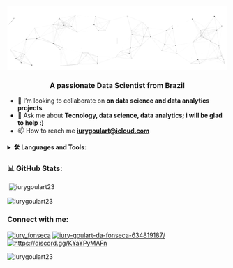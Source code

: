 <!--
How to make the bio gif ?
💜 Thanks to [matyo91](https://github.com/matyo91)
I made my with https://codesandbox.io/s/github-profile-2ijk7
Then i recorded my screen to gif on Mac with Quicktime  and save result to [assets/github.mov](assets/github.mov)
This [GIF converter](https://ezgif.com/video-to-gif) help me to create a dedicated command that convert MOV to GIF.
Then i save result to [assets/github.gif](assets/github.gif)

<h1 align="center">Hi 👋, I'm Iury Goulart</h1>
-->

<p align="center">
  <img src="https://github.com/iurygoulart23/iurygoulart23/raw/main/assets/header-github.gif" alt="Hi 👋, I'm Iury Goulart">
</p>



<h3 align="center">A passionate Data Scientist from Brazil</h3>



- 👯 I’m looking to collaborate on **on data science and data analytics projects**
- 💬 Ask me about **Tecnology, data science, data analytics; i will be glad to help :)**
- 📫 How to reach me **iurygoulart@icloud.com**


<details>
  <summary><b>🛠 Languages and Tools:</b></summary>

<p align="left"> <a href="https://aws.amazon.com" target="_blank" rel="noreferrer"> <img src="https://raw.githubusercontent.com/devicons/devicon/master/icons/amazonwebservices/amazonwebservices-original-wordmark.svg" alt="aws" width="40" height="40"/> </a> <a href="https://hive.apache.org/" target="_blank" rel="noreferrer"> <img src="https://www.vectorlogo.zone/logos/apache_hive/apache_hive-icon.svg" alt="hive" width="40" height="40"/> </a> <a href="https://www.mysql.com/" target="_blank" rel="noreferrer"> <img src="https://raw.githubusercontent.com/devicons/devicon/master/icons/mysql/mysql-original-wordmark.svg" alt="mysql" width="40" height="40"/> </a> <a href="https://pandas.pydata.org/" target="_blank" rel="noreferrer"> <img src="https://raw.githubusercontent.com/devicons/devicon/2ae2a900d2f041da66e950e4d48052658d850630/icons/pandas/pandas-original.svg" alt="pandas" width="40" height="40"/> </a> <a href="https://www.postgresql.org" target="_blank" rel="noreferrer"> <img src="https://raw.githubusercontent.com/devicons/devicon/master/icons/postgresql/postgresql-original-wordmark.svg" alt="postgresql" width="40" height="40"/> </a> <a href="https://www.python.org" target="_blank" rel="noreferrer"> <img src="https://raw.githubusercontent.com/devicons/devicon/master/icons/python/python-original.svg" alt="python" width="40" height="40"/> </a> <a href="https://scikit-learn.org/" target="_blank" rel="noreferrer"> <img src="https://upload.wikimedia.org/wikipedia/commons/0/05/Scikit_learn_logo_small.svg" alt="scikit_learn" width="40" height="40"/> </a> <a href="https://seaborn.pydata.org/" target="_blank" rel="noreferrer"> <img src="https://seaborn.pydata.org/_images/logo-mark-lightbg.svg" alt="seaborn" width="40" height="40"/> </a> <a href="https://www.tensorflow.org" target="_blank" rel="noreferrer"> <img src="https://www.vectorlogo.zone/logos/tensorflow/tensorflow-icon.svg" alt="tensorflow" width="40" height="40"/> </a> </p>
</details>
  
<h3 align="left">📊 GitHub Stats:</h3>
<p>&nbsp;<img align="center" src="https://github-readme-stats.vercel.app/api?username=iurygoulart23&show_icons=true&locale=en" alt="iurygoulart23" /></p>

<p><img align="center" src="https://github-readme-streak-stats.herokuapp.com/?user=iurygoulart23&" alt="iurygoulart23" /></p>

<h3 align="left">Connect with me:</h3>
<p align="left">
<a href="https://twitter.com/iury_fonseca" target="blank"><img align="center" src="https://raw.githubusercontent.com/rahuldkjain/github-profile-readme-generator/master/src/images/icons/Social/twitter.svg" alt="iury_fonseca" height="30" width="40" /></a>
<a href="https://linkedin.com/in/iury-goulart-da-fonseca-634819187/" target="blank"><img align="center" src="https://raw.githubusercontent.com/rahuldkjain/github-profile-readme-generator/master/src/images/icons/Social/linked-in-alt.svg" alt="iury-goulart-da-fonseca-634819187/" height="30" width="40" /></a>
<a href="https://discord.gg/https://discord.gg/KYaYPyMAFn" target="blank"><img align="center" src="https://raw.githubusercontent.com/rahuldkjain/github-profile-readme-generator/master/src/images/icons/Social/discord.svg" alt="https://discord.gg/KYaYPyMAFn" height="30" width="40" /></a>
</p>

<p align="left"> <img src="https://komarev.com/ghpvc/?username=iurygoulart23&label=Profile%20views&color=0e75b6&style=flat" alt="iurygoulart23" /> </p>
